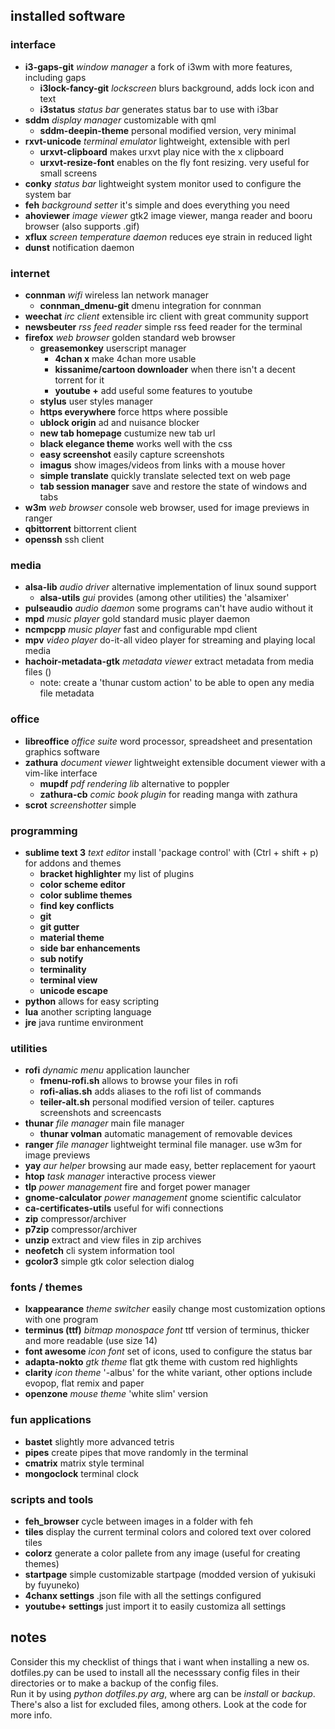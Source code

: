 ## installed software


### interface
+ **i3-gaps-git** _window manager_  a fork of i3wm with more features, including gaps
  + **i3lock-fancy-git**  _lockscreen_  blurs background, adds lock icon and text
  + **i3status** _status bar_  generates status bar to use with i3bar
+ **sddm** _display manager_  customizable with qml
  + **sddm-deepin-theme**  personal modified version, very minimal
+ **rxvt-unicode** _terminal emulator_  lightweight, extensible with perl
  + **urxvt-clipboard**  makes urxvt play nice with the x clipboard
  + **urxvt-resize-font**  enables on the fly font resizing.  very useful for small screens
+ **conky** _status bar_ lightweight system monitor used to configure the system bar
+ **feh** _background setter_  it's simple and does everything you need
+ **ahoviewer** _image viewer_  gtk2 image viewer, manga reader and booru browser (also supports .gif)
+ **xflux** _screen temperature daemon_  reduces eye strain in reduced light
+ **dunst**  notification daemon

### internet
+ **connman** _wifi_  wireless lan network manager
  + **connman_dmenu-git**  dmenu integration for connman
+ **weechat** _irc client_  extensible irc client with great community support
+ **newsbeuter** _rss feed reader_  simple rss feed reader for the terminal
+ **firefox** _web browser_  golden standard web browser
  + **greasemonkey**  userscript manager
    + **4chan x**  make 4chan more usable
    + **kissanime/cartoon downloader**  when there isn't a decent torrent for it
    + **youtube +**  add useful some features to youtube
  + **stylus**  user styles manager
  + **https everywhere**  force https where possible
  + **ublock origin**  ad and nuisance blocker
  + **new tab homepage**  custumize new tab url
  + **black elegance theme**  works well with the css
  + **easy screenshot**  easily capture screenshots
  + **imagus**  show images/videos from links with a mouse hover
  + **simple translate**  quickly translate selected text on web page
  + **tab session manager**  save and restore the state of windows and tabs
+ **w3m** _web browser_  console web browser, used for image previews in ranger
+ **qbittorrent**  bittorrent client
+ **openssh**  ssh client

### media
+ **alsa-lib** _audio driver_  alternative implementation of linux sound support
  + **alsa-utils** _gui_  provides (among other utilities) the 'alsamixer'
+ **pulseaudio** _audio daemon_  some programs can't have audio without it
+ **mpd** _music player_  gold standard music player daemon
+ **ncmpcpp** _music player_  fast and configurable mpd client
+ **mpv** _video player_  do-it-all video player for streaming and playing local media
+ **hachoir-metadata-gtk** _metadata viewer_  extract metadata from media files ()
  + note: create a 'thunar custom action' to be able to open any media file metadata

### office
+ **libreoffice** _office suite_  word processor, spreadsheet and presentation graphics software
+ **zathura** _document viewer_  lightweight extensible document viewer with a vim-like interface
  + **mupdf** _pdf rendering lib_  alternative to poppler
  + **zathura-cb** _comic book plugin_  for reading manga with zathura
+ **scrot** _screenshotter_  simple

### programming
+ **sublime text 3** _text editor_  install 'package control' with (Ctrl + shift + p) for addons and themes
  + **bracket highlighter**  my list of plugins
  + **color scheme editor**
  + **color sublime themes**
  + **find key conflicts**
  + **git**
  + **git gutter**
  + **material theme**
  + **side bar enhancements**
  + **sub notify**
  + **terminality**
  + **terminal view**
  + **unicode escape**
+ **python**  allows for easy scripting
+ **lua**  another scripting language
+ **jre**  java runtime environment

### utilities
+ **rofi** _dynamic menu_ application launcher
  + **fmenu-rofi.sh**  allows to browse your files in rofi
  + **rofi-alias.sh**  adds aliases to the rofi list of commands
  + **teiler-alt.sh**  personal modified version of teiler. captures screenshots and screencasts
+ **thunar** _file manager_  main file manager
  + **thunar volman**  automatic management of removable devices
+ **ranger** _file manager_  lightweight terminal file manager. use w3m for image previews
+ **yay** _aur helper_  browsing aur made easy, better replacement for yaourt
+ **htop** _task manager_  interactive process viewer
+ **tlp** _power management_  fire and forget power manager
+ **gnome-calculator** _power management_  gnome scientific calculator
+ **ca-certificates-utils**  useful for wifi connections
+ **zip**  compressor/archiver
+ **p7zip**  compressor/archiver
+ **unzip**  extract and view files in zip archives
+ **neofetch**  cli system information tool
+ **gcolor3**  simple gtk color selection dialog

### fonts / themes
+ **lxappearance** _theme switcher_  easily change most customization options with one program
+ **terminus (ttf)** _bitmap monospace font_  ttf version of terminus, thicker and more readable (use size 14)
+ **font awesome** _icon font_  set of icons, used to configure the status bar
+ **adapta-nokto** _gtk theme_  flat gtk theme with custom red highlights
+ **clarity** _icon theme_  '-albus' for the white variant, other options include evopop, flat remix and paper
+ **openzone** _mouse theme_  'white slim' version

### fun applications
+ **bastet**  slightly more advanced tetris
+ **pipes**  create pipes that move randomly in the terminal
+ **cmatrix**  matrix style terminal
+ **mongoclock**  terminal clock

### scripts and tools
+ **feh_browser**  cycle between images in a folder with feh
+ **tiles**  display the current terminal colors and colored text over colored tiles
+ **colorz**  generate a color pallete from any image (useful for creating themes)
+ **startpage**  simple customizable startpage (modded version of yukisuki by fuyuneko)
+ **4chanx settings**  .json file with all the settings configured
+ **youtube+ settings**  just import it to easily customiza all settings

## notes
Consider this my checklist of things that i want when installing a new os.  
dotfiles.py can be used to install all the necesssary config files in their directories or to make a backup of the config files.  
Run it by using _python dotfiles.py arg_, where arg can be _install_ or _backup_.  
There's also a list for excluded files, among others. Look at the code for more info.
